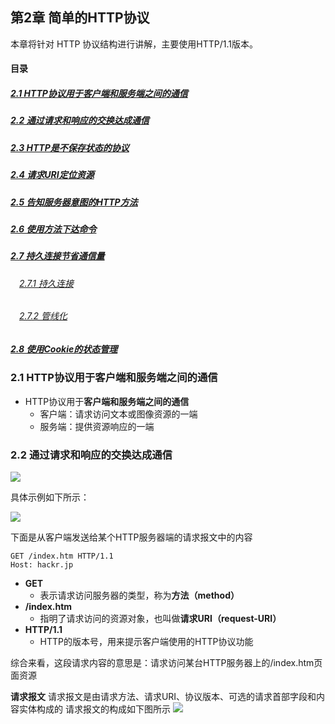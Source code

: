 ## 第2章 简单的HTTP协议

本章将针对 HTTP 协议结构进行讲解，主要使用HTTP/1.1版本。

#### 目录

##### [2.1 HTTP协议用于客户端和服务端之间的通信](#anchor21)

##### [2.2 通过请求和响应的交换达成通信](#anchor22)

##### [2.3 HTTP是不保存状态的协议](#anchor23)

##### [2.4 请求URI定位资源](#anchor24)

##### [2.5 告知服务器意图的HTTP方法](#anchor25)

##### [2.6 使用方法下达命令](#anchor26)

##### [2.7 持久连接节省通信量](#anchor27)
###### &ensp;&ensp;[2.7.1 持久连接](#anchor271)
###### &ensp;&ensp;[2.7.2 管线化](#anchor272)

##### [2.8 使用Cookie的状态管理](#anchor28)



### <span id = "anchor21">2.1 HTTP协议用于客户端和服务端之间的通信</span>

* HTTP协议用于**客户端和服务端之间的通信**
  * 客户端：请求访问文本或图像资源的一端
  * 服务端：提供资源响应的一端

### <span id = "anchor22">2.2 通过请求和响应的交换达成通信</span>

![](/网络/001-图解HTTP/Pictures/2201.png)

具体示例如下所示：

![](/网络/001-图解HTTP/Pictures/2202.png)

下面是从客户端发送给某个HTTP服务器端的请求报文中的内容
```text
GET /index.htm HTTP/1.1
Host: hackr.jp
```
* **GET**
  * 表示请求访问服务器的类型，称为**方法（method）**
* **/index.htm**
  * 指明了请求访问的资源对象，也叫做**请求URI（request-URI）**
* **HTTP/1.1**
  * HTTP的版本号，用来提示客户端使用的HTTP协议功能

综合来看，这段请求内容的意思是：请求访问某台HTTP服务器上的/index.htm页面资源

**请求报文**
请求报文是由请求方法、请求URI、协议版本、可选的请求首部字段和内容实体构成的
请求报文的构成如下图所示
![](/网络/001-图解HTTP/Pictures/2203.png)

